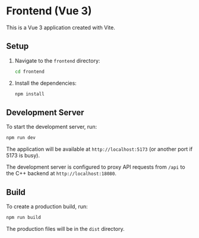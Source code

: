 # Frontend (Vue 3)

This is a Vue 3 application created with Vite.

## Setup

1.  Navigate to the `frontend` directory:
    ```bash
    cd frontend
    ```

2.  Install the dependencies:
    ```bash
    npm install
    ```

## Development Server

To start the development server, run:

```bash
npm run dev
```

The application will be available at `http://localhost:5173` (or another port if 5173 is busy).

The development server is configured to proxy API requests from `/api` to the C++ backend at `http://localhost:18080`.

## Build

To create a production build, run:

```bash
npm run build
```

The production files will be in the `dist` directory. 